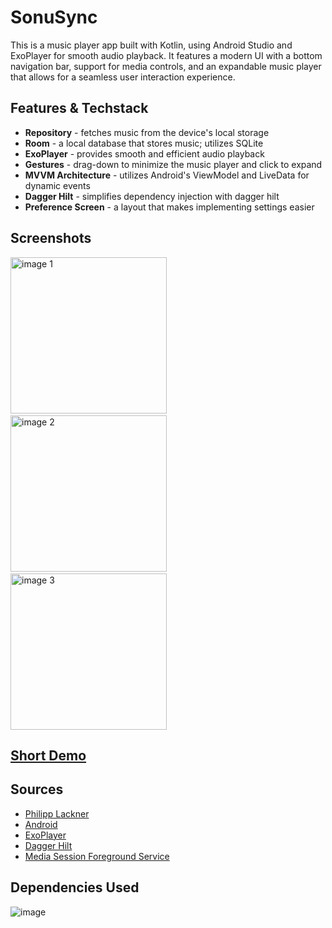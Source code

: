 # SonuSync
This is a  music player app built with Kotlin, using Android Studio and ExoPlayer for smooth audio playback. It features a modern UI with a bottom navigation bar, support for media controls, and an expandable music player that allows for a seamless user interaction experience.

## Features & Techstack
- <b>Repository</b> - fetches music from the device's local storage
- <b>Room</b> - a local database that stores music; utilizes SQLite
- <b>ExoPlayer</b> - provides smooth and efficient audio playback
- <b>Gestures</b> - drag-down to minimize the music player and click to expand
- <b>MVVM Architecture</b> - utilizes Android's ViewModel and LiveData for dynamic events
- <b>Dagger Hilt</b> - simplifies dependency injection with dagger hilt
- <b>Preference Screen</b> - a layout that makes implementing settings easier

## Screenshots
<img src="https://github.com/user-attachments/assets/cadbf1ec-b2f4-41cd-949d-490704ffb699" alt="image 1" width="250"/> &nbsp;&nbsp;&nbsp;&nbsp;&nbsp;&nbsp;&nbsp;&nbsp;&nbsp;&nbsp;&nbsp;&nbsp;&nbsp;&nbsp;&nbsp;&nbsp;&nbsp;&nbsp;&nbsp;&nbsp;&nbsp;&nbsp;&nbsp;&nbsp;&nbsp;&nbsp;&nbsp;
<img src="https://github.com/user-attachments/assets/77ff5191-3544-4748-a025-0d41b9fd8c53" alt="image 2" width="250"/> &nbsp;&nbsp;&nbsp;&nbsp;&nbsp;&nbsp;&nbsp;&nbsp;&nbsp;&nbsp;&nbsp;&nbsp;&nbsp;&nbsp;&nbsp;&nbsp;&nbsp;&nbsp;&nbsp;&nbsp;&nbsp;&nbsp;&nbsp;&nbsp;&nbsp;&nbsp;&nbsp;
<img src="https://github.com/user-attachments/assets/0fcd9989-7f17-46e7-88c6-70eaeb7305d8" alt="image 3" width="250"/> 

## [Short Demo](https://github.com/user-attachments/assets/44acf043-bd8e-48b1-821d-25a537b4a1ea)

## Sources
- [Philipp Lackner](https://www.youtube.com/@PhilippLackner/featured)
- [Android](https://developer.android.com/guide)
- [ExoPlayer](https://developer.android.com/media/media3)
- [Dagger Hilt](https://youtu.be/bbMsuI2p1DQ)
- [Media Session Foreground Service](https://youtu.be/XrcmjIW45u8)

## Dependencies Used
![image](https://github.com/user-attachments/assets/54e02f3d-82c2-4461-b28c-e13b914acbb0)



